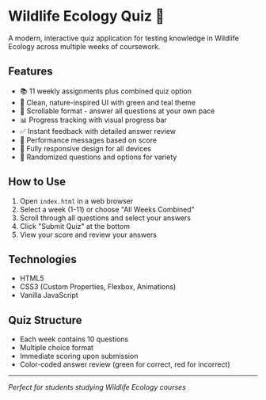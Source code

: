 # Wildlife Ecology Quiz 🌿

A modern, interactive quiz application for testing knowledge in Wildlife Ecology across multiple weeks of coursework.

## Features

- 📚 11 weekly assignments plus combined quiz option
- 🎨 Clean, nature-inspired UI with green and teal theme
- 📜 Scrollable format - answer all questions at your own pace
- 📊 Progress tracking with visual progress bar
- ✅ Instant feedback with detailed answer review
- 🎯 Performance messages based on score
- 📱 Fully responsive design for all devices
- 🔀 Randomized questions and options for variety

## How to Use

1. Open `index.html` in a web browser
2. Select a week (1-11) or choose "All Weeks Combined"
3. Scroll through all questions and select your answers
4. Click "Submit Quiz" at the bottom
5. View your score and review your answers

## Technologies

- HTML5
- CSS3 (Custom Properties, Flexbox, Animations)
- Vanilla JavaScript

## Quiz Structure

- Each week contains 10 questions
- Multiple choice format
- Immediate scoring upon submission
- Color-coded answer review (green for correct, red for incorrect)

---

*Perfect for students studying Wildlife Ecology courses*
